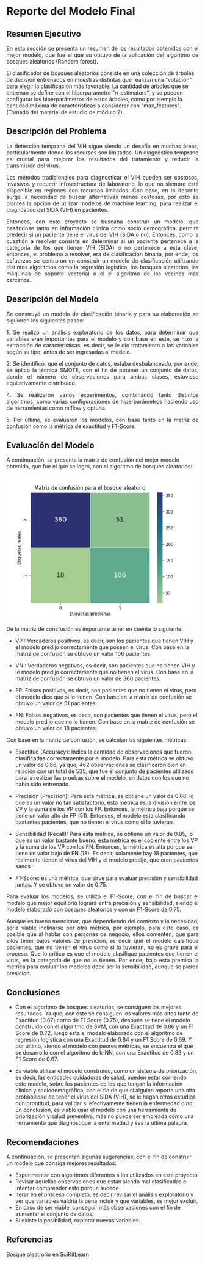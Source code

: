 # Reporte del Modelo Final

## Resumen Ejecutivo

<p align="justify">
En esta sección se presenta un resumen de los resultados obtenidos con el mejor modelo, que fue el que su obtuvo de la aplicación del algoritmo de bosques aleatorios (Random forest). 
</p>

<p align="justify">

El clasificador de bosques aleatorios consiste en una colección de árboles de decisión entrenados en muestras distintas que realizan una "votación" para elegir la clasificación más favorable. La cantidad de árboles que se entrenan se define con el hiperparámetro "n_estimators", y se pueden configurar los hiperparámetros de estos árboles, como por ejemplo la cantidad máxima de características a considerar con "max_features". (Tomado del material de estudio de módulo 2).

</p>

## Descripción del Problema

<p align="justify">
La detección temprana del VIH sigue siendo un desafío en muchas áreas, particularmente donde los recursos son limitados. Un diagnóstico temprano es crucial para mejorar los resultados del tratamiento y reducir la transmisión del virus.
</p>

<p align="justify">
Los métodos tradicionales para diagnosticar el VIH pueden ser costosos, invasivos y requerir infraestructura de laboratorio, lo que no siempre está disponible en regiones con recursos limitados. Con base, en lo descrito surge la necesidad de buscar alternativas menos costosas, por esto se plantea la opción de utilizar modelos de machine learning, para realizar el diagnóstico del SIDA (VIH) en pacientes.
</p>

<p align="justify">
Entonces, con este proyecto se buscaba construir un modelo, que basándose tanto en información clínica como socio demográfica, permita predecir si un paciente tiene el virus del VIH (SIDA o no). Entonces, como la cuestión a resolver consiste en determinar si un paciente pertenece a la categoría de los que tienen VIH (SIDA) o no pertenece a esta clase, entonces, el problema a resolver, era de clasificación binaria, por ende, los esfuerzos se centraron en construir un modelo de clasificación utilizando distintos algoritmos como la regresión logística, los bosques aleatorios, las máquinas de soporte vectorial o el el algoritmo de los vecinos más cercanos. 
</p>

## Descripción del Modelo

<p align="justify">
Se construyó un modelo de clasificación binaria y para su elaboración se siguieron los siguientes pasos: 
</p>

<p align="justify">
1. Se realizó un análisis exploratorio de los datos, para determinar que variables eran importantes para el modelo y con base en este, se hizo la extracción de características, es decir, se le dio tratamiento a las variables según su tipo, antes de ser ingresadas al modelo. 
</p>

<p align="justify">
2. Se identificó, que el conjunto de datos, estaba desbalanceado, por ende, se aplico la técnica SMOTE, con el fin de obtener un conjunto de datos, donde el número de observaciones para ambas clases, estuviese equitativamente distribuido. 
</p>

<p align="justify">
4. Se realizaron varios experimentos, combinando tanto distintos algoritmos, como varias configuraciones de hiperparámetros haciendo uso de herramientas como mlflow y optuna.
</p>

<p align="justify">
5. Por último, se evaluaron los modelos, con base tanto en la matriz de confusión como la métrica de exactitud y F1-Score. 
</p>

## Evaluación del Modelo

A continuación, se presenta la matriz de confusión del mejor modelo obtenido, que fue el que se logró, con el algoritmo de bosques aleatorios:

![Texto alternativo](https://github.com/juramireza/proyecto_mlds_6/blob/master/mlruns/ran_for/2a6b1b0fa28c4285a52932f421cdd351/artifacts/confusion_matrix/confusion_matrix.png)

De la matriz de consfusión es importante tener en cuenta lo siguiente: 

- VP : Verdaderos positivos, es decir, son los pacientes que tienen VIH y el modelo predijo correctamente que poseen el virus. Con base en la matriz de confusión se obtuvo un valor 106 pacientes. 

- VN : Verdaderos negativos, es decir, son pacientes que no tienen VIH y le modelo predijo correctamente que no tienen el virus. Con base en la matriz de confusión se obtuvo un valor de 360 pacientes. 

- FP: Falsos positivos, es decir, son pacientes que no tienen el virus, pero el modelo dice que si lo tienen. Con base en la matriz de confusión se obtuvo un valor de 51 pacientes. 

- FN: Falsos negativos, es decir, son pacientes que tienen el virus, pero el modelo predijo que no lo tienen. Con base en la matriz de confusión se obtuvo un valor de 18 pacientes. 

Con base en la matriz de confusión, se calculan las siguientes métricas:

<p align="justify">

- Exactitud (Accuracy): Indica la cantidad de observaciones que fueron clasificadas correctamente por el modelo. Para esta métrica se obtuvo un valor de 0.86, ya que, 462 observaciones se clasificaron bien en relación con un total de 535, que fue el conjunto de pacientes utilizado para la realizar las pruebas sobre el modelo, en datos con los que no había sido entrenado. 

</p>

<p align="justify">

- Precisión (Precision): Para esta métrica, se obtiene un valor de 0.68, lo que es un valor no tan satisfactorio, esta métrica es la división entre los VP y la suma de los VP con los FP. Entonces, la métrica baja porque se tiene un valor alto de FP (51). Entonces, el modelo esta clasificando bastantes pacientes, que no tienen el virus como si lo tuvieran. 

</p>

<p align="justify">

- Sensibilidad (Recall): Para esta métrica, se obtiene un valor de 0.85, lo que es un valor bastante bueno, esta métrica es el cociente entre los VP y la suma de los VP con los FN. Entonces, la métrica es alta porque se tiene un valor bajo de FN (18). Es decir, solamente hay 18 pacientes, que realmente tienen el virus del VIH y el modelo predijo, que eran pacientes sanos. 

</p>

<p align="justify">

- F1-Score: es una métrica, que sirve para evaluar precisión y sensibilidad juntas. Y se obtuvo un valor de 0.75.
</p>

<p align="justify">
Para evaluar los modelos, se utilizó el F1-Score, con el fin de buscar el modelo que mejor equilibrio logrará entre precisión y sensibilidad, siendo el modelo elaborado con bosques aleatorios y con un F1-Score de 0.75.

</p>

<p align="justify">
Aunque es bueno mencionar, que dependiendo del contexto y la necesidad, sería viable inclinarse por otra métrica, por ejemplo, para este caso, es posible que al hablar con personas de negocio, ellos comenten, que para ellos tener bajos valores de presicion, es decir que el modelo calsifique pacientes, que no tienen el virus como si lo tuvieran, no es grave para el proceso. Que lo crítico es que el modelo clasifique pacientes que tienen el virus, en la categoría de que no lo tienen. Por ende, bajo esta premisa la métrica para
evaluar los modelos debe ser la sensibilidad, aunque se pierda presicion. 
</p>

## Conclusiones 

<p align="justify">

- Con el algoritmo de bosques aleatorios, se consiguen los mejores resultados. Ya que, con este se consiguen los valores más altos tanto de Exactitud (0.87) como de F1 Score (0.75), después se tiene el modelo construido con el algoritmo de SVM, con una Exactitud de 0.86 y un F1 Score de 0.72, luego esta el modelo elaborado con el algoritmo de regresión logística con una Exactitud de 0.84 y un F1 Score de 0.69. Y por último, siendo el modelo con peores métricas, se encuentra el que se desarrollo con el algoritmo de k-NN, con una Exactitud de 0.83 y un F1 Score de 0.67. 

</p>

<p align="justify">

- Es viable utilizar el modelo construído, como un sistema de priorización, es decir, las entidades cuidadoras de salud, pueden estar corriendo este modelo, sobre los pacientes de los que tengan la información clínica y sociodemográfica, con el fin de que si alguien reporta una alta probabilidad de tener el virus del SIDA (VIH), se le hagan otros estudios con prontitud, para validar si efectivamente tienen la enfermedad o no. En conclusión, es viable usar el modelo con una herramienta de priorización y salud preventiva, más no puede ser empleada como una herramienta que diagnóstique la enfermadad y sea la última palabra. 

</p>

## Recomendaciones
A continuación, se presentan algunas sugerencias, con el fin de construir un modelo que consiga mejores resultados: 

- Experimentar con algoritmos diferentes a los utilizados en este proyecto
- Revisar aquellas observaciones que están siendo mal clasificadas e intentar comprender esto porque sucede. 
- Iterar en el proceso completo, es decir revisar el análisis exploratorio y ver que variables valdría la pena incluir y que variables, es mejor excluir. 
- En caso de ser viable, conseguir más observaciones con el fin de aumentar el conjunto de datos. 
- Si existe la posibilidad, explorar nuevas variables. 

## Referencias

[Bosque aleatrorio en SciKitLearn](https://scikit-learn.org/stable/modules/generated/sklearn.ensemble.RandomForestClassifier.html)

